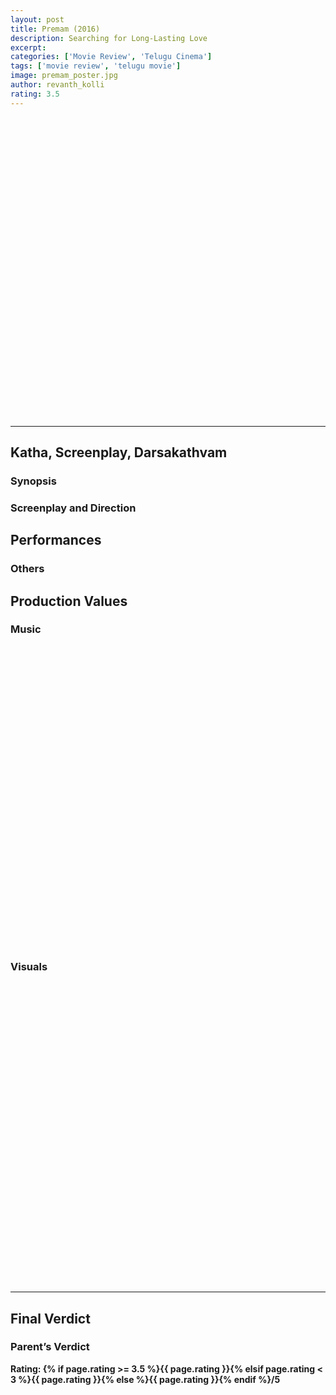 ```yaml
---
layout: post
title: Premam (2016)
description: Searching for Long-Lasting Love
excerpt: 
categories: ['Movie Review', 'Telugu Cinema']
tags: ['movie review', 'telugu movie']
image: premam_poster.jpg
author: revanth_kolli
rating: 3.5
---
```


<p></p>
<iframe src="" width="853" height="480" frameborder="0" allowfullscreen="allowfullscreen"></iframe>
<hr />
<h2><span class="review_header">Katha, Screenplay, Darsakathvam</span></h2>
<h3>Synopsis</h3>
<p>   </p>
<h3>Screenplay and Direction</h3>
<p>  </p>
<h2><span class="review_header">Performances</span></h2>
<h3></h3>
<p> </p>
<h3>Others</h3>
<p> </p>
<h2><span class="review_header">Production Values</span></h2>
<h3>Music</h3>
<iframe src="" width="853" height="480" frameborder="0" allowfullscreen="allowfullscreen"></iframe>
<p> </p>
<h3>Visuals</h3>
<iframe src="" width="853" height="480" frameborder="0" allowfullscreen="allowfullscreen"></iframe>
<p> </p>
<hr />
<h2><span class="review_header">Final Verdict</span></h2>
<p> </p>
<h3>Parent&#8217;s Verdict</h3>
<p></p>
<strong>Rating: {% if page.rating >= 3.5 %}<span class="positive_review">{{ page.rating }}</span>{% elsif page.rating < 3 %}<span class="negative_review">{{ page.rating }}</span>{% else %}{{ page.rating }}{% endif %}/5</strong>
